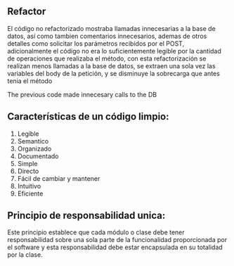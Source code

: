 ## Refactor

El código no refactorizado mostraba llamadas innecesarias a la base de datos, así como tambien comentarios innecesarios, ademas de otros detalles como solicitar los parámetros recibidos por el POST, adicionalmente el código no era lo suficientemente legible por la cantidad de operaciones que realizaba el método, con esta refactorización se realizan menos llamadas a la base de datos, se extraen una sola vez las variables del body de la petición, y se disminuye la sobrecarga que antes tenia el método

The previous code made innecesary calls to the DB


## Características de un código limpio:


1. Legible
2. Semantico
3. Organizado
4. Documentado
5. Simple
6. Directo
7. Fácil de cambiar y mantener
8. Intuitivo
9. Eficiente


## Principio de responsabilidad unica:

Este principio  establece que cada módulo o clase debe tener responsabilidad sobre una sola parte de la funcionalidad proporcionada por el software y esta responsabilidad debe estar encapsulada en su totalidad por la clase.
